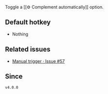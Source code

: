 Toggle a [[⚙️ Complement automatically]] option.

## Default hotkey

- Nothing

## Related issues

- [Manual trigger · Issue \#57](https://github.com/tadashi-aikawa/obsidian-various-complements-plugin/issues/57)

## Since

`v4.0.0`
